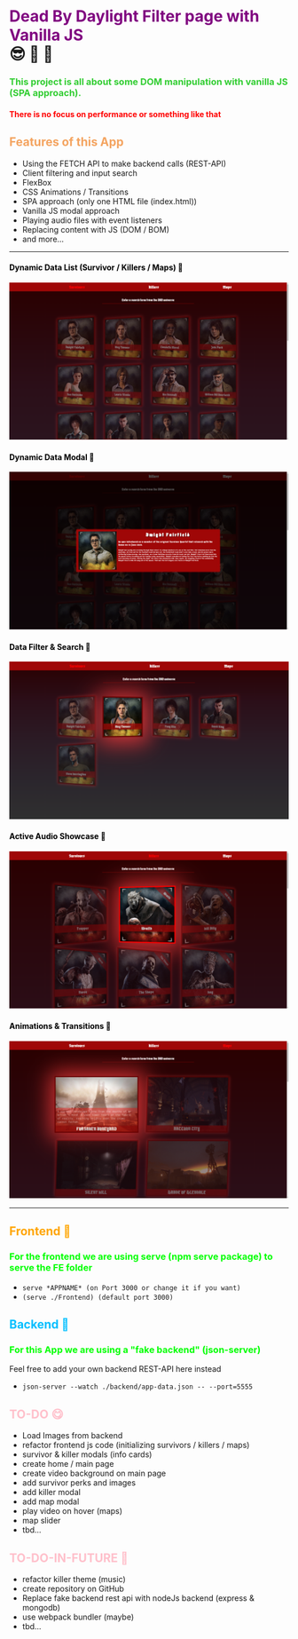 # <div style="color: purple;">Dead By Daylight Filter page with Vanilla JS</div> 😎 🥸 🥳
### <div style="color: limegreen;">This project is all about some DOM manipulation with vanilla JS (SPA approach).</div>
#### <div style="color: red;">There is no focus on performance or something like that</div>

## <div style="color: sandybrown;">Features of this App</div>
- Using the FETCH API to make backend calls (REST-API)
- Client filtering and input search
- FlexBox
- CSS Animations / Transitions
- SPA approach (only one HTML file (index.html))
- Vanilla JS modal approach
- Playing audio files with event listeners
- Replacing content with JS (DOM / BOM)
- and more...

___

#### <div style="color: black;">Dynamic Data List (Survivor / Killers / Maps) 🤩</div>
![Survivor List](./app-showcase/1.png)

#### <div style="color: black;">Dynamic Data Modal 🤩</div>
![Survivor Modal](./app-showcase/2.png)

#### <div style="color: black;">Data Filter & Search 🤩</div>
![Survivor Filter](./app-showcase/3.png)

#### <div style="color: black;">Active Audio Showcase 🤩</div>
![Killer List](./app-showcase/4.png)

#### <div style="color: black;">Animations & Transitions 🤩</div>
![Map List](./app-showcase/5.png)

___
## <div style="color: orange;">Frontend 🥰</div>

### <div style="color: lime;">For the frontend we are using serve (npm serve package) to serve the FE folder</div>
- `serve *APPNAME* (on Port 3000 or change it if you want)`
- `(serve ./Frontend) (default port 3000)`

## <div style="color: deepskyblue;">Backend 🤕</div>

### <div style="color: lime;">For this App we are using a "fake backend" (json-server)</div>
Feel free to add your own backend REST-API here instead</div>
- `json-server --watch ./backend/app-data.json -- --port=5555`

## <div style="color: pink;">TO-DO 😋</div>

- Load Images from backend
- refactor frontend js code (initializing survivors / killers / maps)
- survivor & killer modals (info cards)
- create home / main page
- create video background on main page
- add survivor perks and images
- add killer modal
- add map modal
- play video on hover (maps)
- map slider
- tbd...

## <div style="color: pink;">TO-DO-IN-FUTURE 😬</div>

- refactor killer theme (music)
- create repository on GitHub
- Replace fake backend rest api with nodeJs backend (express & mongodb)
- use webpack bundler (maybe)
- tbd...

